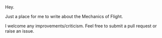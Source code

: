 Hey.


Just a place for me to write about the Mechanics of Flight.

I welcome any improvements/criticism. Feel free to submit a pull request or raise an issue.

